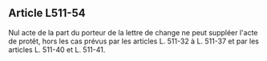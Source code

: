 Article L511-54
----
Nul acte de la part du porteur de la lettre de change ne peut suppléer l'acte de
protêt, hors les cas prévus par les articles L. 511-32 à L. 511-37 et par les
articles L. 511-40 et L. 511-41.
